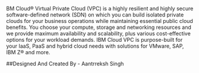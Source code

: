 BM Cloud® Virtual Private Cloud (VPC) is a highly resilient and highly secure software-defined network (SDN) on which you can build isolated private clouds for your business operations while maintaining essential public cloud benefits. You choose your compute, storage and networking resources and we provide maximum availability and scalability, plus various cost-effective options for your workload demands. IBM Cloud VPC is purpose-built for your IaaS, PaaS and hybrid cloud needs with solutions for VMware, SAP, IBM Z® and more.

##Designed And Created By - Aantrreksh Singh
